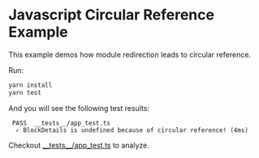 Javascript Circular Reference Example
===

This example demos how module redirection leads to circular reference.

Run:
```bash
yarn install
yarn test
```
And you will see the following test results:
```text
 PASS  __tests__/app_test.ts
  ✓ BlockDetails is undefined because of circular reference! (4ms)
```

Checkout [\_\_tests\_\_/app_test.ts](./__tests__/app_test.ts) to analyze.
